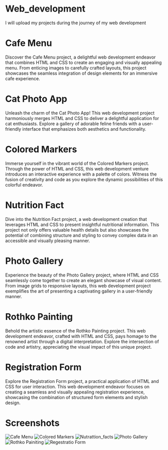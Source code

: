 # Web_development
I will upload my projects during the journey of my web development
# Cafe Menu
Discover the Cafe Menu project, a delightful web development endeavor that combines HTML and CSS to create an engaging and visually appealing menu. From enticing images to carefully crafted layouts, this project showcases the seamless integration of design elements for an immersive cafe experience.

# Cat Photo App
Unleash the charm of the Cat Photo App! This web development project harmoniously merges HTML and CSS to deliver a delightful application for cat enthusiasts. Explore a gallery of adorable feline friends with a user-friendly interface that emphasizes both aesthetics and functionality.

# Colored Markers
Immerse yourself in the vibrant world of the Colored Markers project. Through the power of HTML and CSS, this web development venture introduces an interactive experience with a palette of colors. Witness the fusion of creativity and code as you explore the dynamic possibilities of this colorful endeavor.

# Nutrition Fact
Dive into the Nutrition Fact project, a web development creation that leverages HTML and CSS to present insightful nutritional information. This project not only offers valuable health details but also showcases the potential of combining structure and styling to convey complex data in an accessible and visually pleasing manner.

# Photo Gallery
Experience the beauty of the Photo Gallery project, where HTML and CSS seamlessly come together to create an elegant showcase of visual content. From image grids to responsive layouts, this web development project exemplifies the art of presenting a captivating gallery in a user-friendly manner.

# Rothko Painting
Behold the artistic essence of the Rothko Painting project. This web development endeavor, crafted with HTML and CSS, pays homage to the renowned artist through a digital interpretation. Explore the intersection of code and artistry, appreciating the visual impact of this unique project.

# Registration Form
Explore the Registration Form project, a practical application of HTML and CSS for user interaction. This web development endeavor focuses on creating a seamless and visually appealing registration experience, showcasing the combination of structured form elements and stylish design.
# Screenshots
![Cafe Menu](https://github.com/Alikhizar142/Web_development/blob/main/Cafe_menu/Screenshot%20from%202024-01-27%2010-24-12.png)
![Colored Markers](https://github.com/Alikhizar142/Web_development/blob/main/Colored_marksers/Screenshot%20from%202024-01-27%2010-25-17.png)
![Nutrattion_facts](https://github.com/Alikhizar142/Web_development/blob/main/Nutration_fact/Screenshot%20from%202024-01-26%2021-33-03.png)
![Photo Gallery](https://github.com/Alikhizar142/Web_development/blob/main/Photo_gallery/Screenshot%20from%202024-01-27%2010-27-19.png)
![Rothko Painiting](https://github.com/Alikhizar142/Web_development/blob/main/Rothko_painting/Screenshot%20from%202024-01-27%2010-26-44.png)
![Regestratio Form](https://github.com/Alikhizar142/Web_development/blob/main/regestration_form/Screenshot%20from%202024-01-27%2010-25-44.png)

